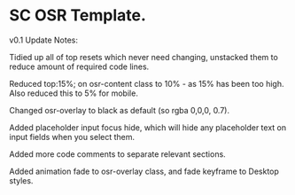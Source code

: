 # SC OSR Template.

v0.1 Update Notes:

  Tidied up all of top resets which never need changing, unstacked them to reduce amount of required code lines.

  Reduced top:15%; on osr-content class to 10% - as 15% has been too high. Also reduced this to 5% for mobile.

  Changed osr-overlay to black as default (so rgba 0,0,0, 0.7).

  Added placeholder input focus hide, which will hide any placeholder text on input fields when you select them.

  Added more code comments to separate relevant sections.

  Added animation fade to osr-overlay class, and fade keyframe to Desktop styles.
